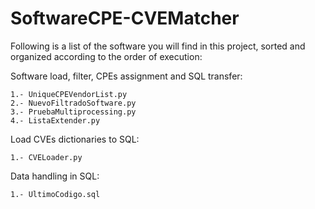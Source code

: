 # SoftwareCPE-CVEMatcher

Following is a list of the software you will find in this project, sorted and organized according to the order of execution:

Software load, filter, CPEs assignment and SQL transfer:

    1.- UniqueCPEVendorList.py
    2.- NuevoFiltradoSoftware.py
    3.- PruebaMultiprocessing.py
    4.- ListaExtender.py

Load CVEs dictionaries to SQL:

    1.- CVELoader.py

Data handling in SQL:

    1.- UltimoCodigo.sql
